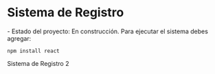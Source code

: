 <h1> Sistema de Registro</h1>
- Estado del proyecto: En construcción.
Para ejecutar el sistema debes agregar:

```npm install react```

Sistema de Registro 2
